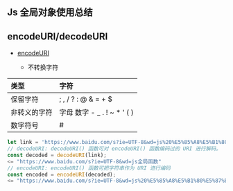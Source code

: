 ## Js 全局对象使用总结

## encodeURI/decodeURI

* [encodeURI](https://developer.mozilla.org/zh-CN/docs/Web/JavaScript/Reference/Global_Objects/encodeURI)

  * 不转换字符

| 类型 | 字符 |
| :--- | :--- |
| 保留字符 | ; , / ? : @ & = + $ |
| 非转义的字符 | 字母 数字 - \_ . ! ~ \* ' \( \) |
| 数字符号 | \# |

```js
let link = 'https://www.baidu.com/s?ie=UTF-8&wd=js%20%E5%85%A8%E5%B1%80%E5%87%BD%E6%95%B0';
// decodeURI: decodeURI() 函数可对 encodeURI() 函数编码过的 URI 进行解码。
const decoded = decodeURI(link);
<= "https://www.baidu.com/s?ie=UTF-8&wd=js全局函数"
// encodeURI: encodeURI() 函数可把字符串作为 URI 进行编码
const encoded = encodeURI(decoded);
<= "https://www.baidu.com/s?ie=UTF-8&wd=js%20%E5%85%A8%E5%B1%80%E5%87%BD%E6%95%B0"
```







